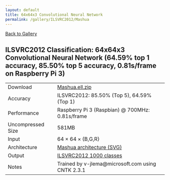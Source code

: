 ```yaml
---
layout: default
title: 64x64x3 Convolutional Neural Network
permalink: /gallery/ILSVRC2012/Mashua
---
```


[Back to Gallery](/ELL/gallery)

## ILSVRC2012 Classification: 64x64x3 Convolutional Neural Network (64.59% top 1 accuracy, 85.50% top 5 accuracy, 0.81s/frame on Raspberry Pi 3)

<table class="table table-striped table-bordered">
    <tr>
        <td> Download </td>
        <td colspan="3"> <a href="https://github.com/Microsoft/ELL-models/raw/master/models/ILSVRC2012/Mashua/Mashua.ell.zip">Mashua.ell.zip</a></td>
    </tr>
    <tr>
        <td> Accuracy </td>
        <td colspan="3"> ILSVRC2012: 85.50% (Top 5), 64.59% (Top 1) </td>
    </tr>
    <tr>
        <td> Performance </td>
        <td colspan="3"> Raspberry Pi 3 (Raspbian) @ 700MHz: 0.81s/frame </td>
    </tr>
    <tr>
        <td> Uncompressed Size </td>
        <td colspan="3"> 581MB </td>
    </tr>
    <tr>
        <td> Input </td>
        <td colspan="3"> 64 &times; 64 &times; {B,G,R} </td>
    </tr>
    <tr>
        <td> Architecture </td>
        <td>
            <a href="https://github.com/Microsoft/ELL-models/raw/master/models/ILSVRC2012/Mashua/Mashua.cntk.svg?sanitize=true" target="_blank">Mashua architecture (SVG)</a>
        </td>
    </tr>
    <tr>
        <td> Output </td>
        <td colspan="3"> <a href="https://github.com/Microsoft/ELL-models/raw/master/models/ILSVRC2012/categories.txt">ILSVRC2012 1000 classes</a> </td>
    </tr>
    <tr>
        <td> Notes </td>
        <td colspan="3"> Trained by v-jlema@microsoft.com using CNTK 2.3.1 </td>
    </tr>
</table>

